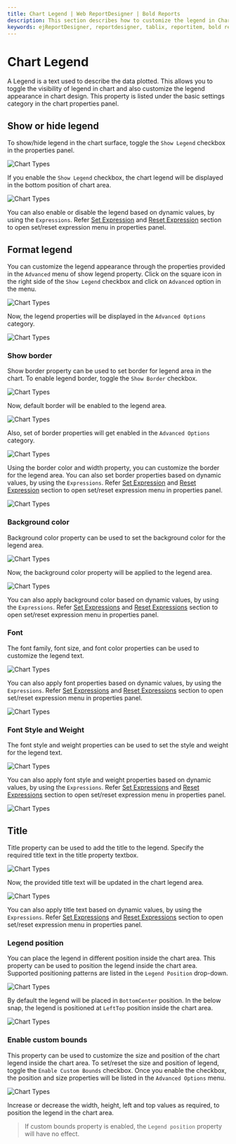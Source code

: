 ```yaml
---
title: Chart Legend | Web ReportDesigner | Bold Reports
description: This section describes how to customize the legend in Chart Report Item with the Bold Report Designer
keywords: ejReportDesigner, reportdesigner, tablix, reportitem, bold reports, documentation, help, ej, user guide, demo, samples, bold reports, bold reporting
---
```


# Chart Legend

A Legend is a text used to describe the data plotted. This allows you to toggle the visibility of legend in chart and also customize the legend appearance in chart design. This property is listed under the basic settings category in the chart properties panel.

## Show or hide legend

To show/hide legend in the chart surface, toggle the `Show Legend` checkbox in the properties panel.

![Chart Types](/static/assets/on-premise/images/report-designer/report-items/chart/show-legend/show-legend-checkbox.png)

If you enable the `Show Legend` checkbox, the chart legend will be displayed in the bottom position of chart area.

![Chart Types](/static/assets/on-premise/images/report-designer/report-items/chart/show-legend/chart-legend-indication.png)

You can also enable or disable the legend based on dynamic values, by using the `Expressions`. Refer [Set Expression](./../../../compose-report/properties-panel/#set-expression) and [Reset Expression](./../../../compose-report/properties-panel/#reset-expression) section to open set/reset expression menu in properties panel.

## Format legend

You can customize the legend appearance through the properties provided in the `Advanced` menu of show legend property. Click on the square icon in the right side of the `Show Legend` checkbox and click on `Advanced` option in the menu.

![Chart Types](/static/assets/on-premise/images/report-designer/report-items/chart/show-legend/show-legend-advanced-menu.png)

Now, the legend properties will be displayed in the `Advanced Options` category.

![Chart Types](/static/assets/on-premise/images/report-designer/report-items/chart/show-legend/advanced-properties.png)

### Show border

Show border property can be used to set border for legend area in the chart. To enable legend border, toggle the `Show Border` checkbox.

![Chart Types](/static/assets/on-premise/images/report-designer/report-items/chart/show-legend/enable-legend-border.png)

Now, default border will be enabled to the legend area.

![Chart Types](/static/assets/on-premise/images/report-designer/report-items/chart/show-legend/enable-border-design-view.png)

Also, set of border properties will get enabled in the  `Advanced Options` category.

![Chart Types](/static/assets/on-premise/images/report-designer/report-items/chart/show-legend/legend-border.png)

Using the border color and width property, you can customize the border for the legend area. You can also set border properties based on dynamic values, by using the `Expressions`. Refer [Set Expression](./../../../compose-report/properties-panel/#set-expression) and [Reset Expression](./../../../compose-report/properties-panel/#reset-expression) section to open set/reset expression menu in properties panel.

![Chart Types](/static/assets/on-premise/images/report-designer/report-items/chart/show-legend/expression-menu.png)

### Background color

Background color property can be used to set the background color for the legend area.

![Chart Types](/static/assets/on-premise/images/report-designer/report-items/chart/show-legend/background-color.png)

Now, the background color property will be applied to the legend area.

![Chart Types](/static/assets/on-premise/images/report-designer/report-items/chart/show-legend/set-background-property.png)

You can also apply background color based on dynamic values, by using the `Expressions`. Refer [Set Expressions](./../../../compose-report/properties-panel/#set-expression) and [Reset Expressions](./../../../compose-report/properties-panel/#reset-expression) section to open set/reset expression menu in properties panel.

### Font

The font family, font size, and font color properties can be used to customize the legend text.

![Chart Types](/static/assets/on-premise/images/report-designer/report-items/chart/show-legend/font-property.png)

You can also apply font properties based on dynamic values, by using the `Expressions`. Refer [Set Expressions](./../../../compose-report/properties-panel/#set-expression) and [Reset Expressions](./../../../compose-report/properties-panel/#reset-expression) section to open set/reset expression menu in properties panel.

![Chart Types](/static/assets/on-premise/images/report-designer/report-items/chart/show-legend/font-property-expression.png)

### Font Style and Weight

The font style and weight properties can be used to set the style and weight for the legend text.

![Chart Types](/static/assets/on-premise/images/report-designer/report-items/chart/show-legend/font-style.png)

You can also apply font style and weight properties based on dynamic values, by using the `Expressions`. Refer [Set Expressions](./../../../compose-report/properties-panel/#set-expression) and [Reset Expressions](./../../../compose-report/properties-panel/#reset-expression) section to open set/reset expression menu in properties panel.

![Chart Types](/static/assets/on-premise/images/report-designer/report-items/chart/show-legend/font-style-expression.png)

## Title

Title property can be used to add the title to the legend. Specify the required title text in the title property textbox.

![Chart Types](/static/assets/on-premise/images/report-designer/report-items/chart/show-legend/title-text.png)

Now, the provided title text will be updated in the chart legend area.

![Chart Types](/static/assets/on-premise/images/report-designer/report-items/chart/show-legend/set-title-text.png)

You can also apply title text based on dynamic values, by using the `Expressions`. Refer [Set Expressions](./../../../compose-report/properties-panel/#set-expression) and [Reset Expressions](./../../../compose-report/properties-panel/#reset-expression) section to open set/reset expression menu in properties panel.

### Legend position

You can place the legend in different position inside the chart area. This property can be used to position the legend inside the chart area. Supported positioning patterns are listed in the `Legend Position` drop-down.

![Chart Types](/static/assets/on-premise/images/report-designer/report-items/chart/show-legend/legend-position.png)

By default the legend will be placed in `BottomCenter` position. In the below snap, the legend is positioned at `LeftTop` position inside the chart area.

![Chart Types](/static/assets/on-premise/images/report-designer/report-items/chart/show-legend/legend-position-property.png)

### Enable custom bounds

This property can be used to customize the size and position of the chart legend inside the chart area. To set/reset the size and position of legend, toggle the `Enable Custom Bounds` checkbox. Once you enable the checkbox, the position and size properties will be listed in the `Advanced Options` menu.

![Chart Types](/static/assets/on-premise/images/report-designer/report-items/chart/show-legend/enable-custom-bounds.png)

Increase or decrease the width, height, left and top values as required, to position the legend in the chart area.

> If custom bounds property is enabled, the `Legend position` property will have no effect.
